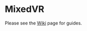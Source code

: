 # MixedVR

Please see the [Wiki](https://github.com/PumkinSpice/MixedVR/wiki/ReadMe) page for guides.
